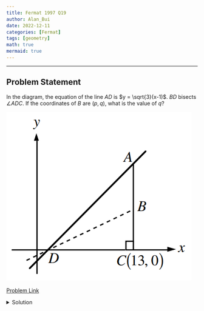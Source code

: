 ```yaml
---
title: Fermat 1997 Q19
author: Alan_Bui
date: 2022-12-11
categories: [Fermat]
tags: [geometry]
math: true
mermaid: true
---
```


---
## Problem Statement
In the diagram, the equation of the line $AD$ is $y = \sqrt{3}(x-1)$. $BD$ bisects $\angle ADC$. If the coordinates of $B$ are $(p, q)$, what is the value of $q$?

![Problem Diagram](/assets/diagrams/fermat1997q19.png)

[Problem Link](https://cemc.uwaterloo.ca/contests/past_contests/1997/1997FermatContest.pdf)

<details>
<summary> Solution </summary>

$$f(x) = \sqrt{3}(x-1)$$

$$\text{Since D lies on the x-axis, } \implies D(x, 0) \text{ and } 0 =  \sqrt{3}(x-1) \implies x = 1 \implies D(1, 0)$$

$$\text{Since A lies on the line } x = 13, \implies A(13, f(13)) \implies A(13, 12\sqrt{3})$$

$$\therefore |AC| = 12\sqrt{3}, \; |DC| = 12$$

$$\therefore \triangle ADC \text{ is a 30-60-90 triangle}$$

$$\text{Since } BD \text{ bisects } \angle ADC \implies \angle ADB = \angle BDC = 30^{\circ} \implies \angle DBC = 60^{\circ}$$

$$\therefore \triangle DBC \text{ is a 30-60-90 triangle and } \triangle DBC \sim \triangle ADC$$

$$\therefore \dfrac{|BC|}{|DC|} = \dfrac{|DC|}{|AC|} $$

$$\therefore \dfrac{|BC|}{12} = \dfrac{12}{12\sqrt{3}} $$

$$\therefore |BC| = \dfrac{12}{\sqrt{3}}$$

$$\therefore B(13, \dfrac{12}{\sqrt{3}}) \implies q = \dfrac{12}{\sqrt{3}}$$

</details>